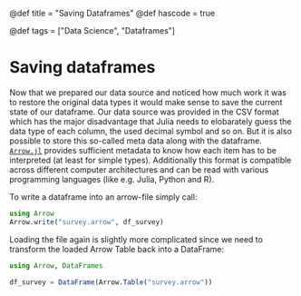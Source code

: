 @def title = "Saving Dataframes"
@def hascode = true

@def tags = ["Data Science", "Dataframes"]

# Saving dataframes

Now that we prepared our data source and noticed how much work it was to restore the original data types it would make sense to save the current state of our dataframe. Our data source was provided in the CSV format which has the major disadvantage that Julia needs to elobarately guess the data type of each column, the used decimal symbol and so on. But it is also possible to store this so-called meta data along with the dataframe. [`Arrow.jl`](https://juliaio.github.io/HDF5.jl/stable/) provides sufficient metadata to know how each item has to be interpreted (at least for simple types). Additionally this format is compatible across different computer architectures and can be read with various programming languages (like e.g. Julia, Python and R).

To write a dataframe into an arrow-file simply call:
```julia
using Arrow
Arrow.write("survey.arrow", df_survey)
```

Loading the file again is slightly more complicated since we need to transform the loaded Arrow Table back into a DataFrame:
```julia
using Arrow, DataFrames

df_survey = DataFrame(Arrow.Table("survey.arrow"))
```